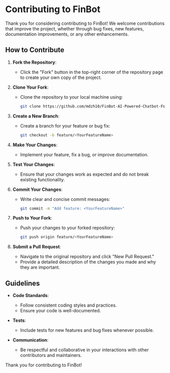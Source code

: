 # Contributing to FinBot

Thank you for considering contributing to FinBot! We welcome contributions that improve the project, whether through bug fixes, new features, documentation improvements, or any other enhancements.

## How to Contribute

1. **Fork the Repository**:
   - Click the "Fork" button in the top-right corner of the repository page to create your own copy of the project.

2. **Clone Your Fork**:
   - Clone the repository to your local machine using:
     ```bash
     git clone https://github.com/mdzh10/FinBot-AI-Powered-Chatbot-For-Personal-Finance-Management.git
     ```

3. **Create a New Branch**:
   - Create a branch for your feature or bug fix:
     ```bash
     git checkout -b feature/<YourFeatureName>
     ```

4. **Make Your Changes**:
   - Implement your feature, fix a bug, or improve documentation.

5. **Test Your Changes**:
   - Ensure that your changes work as expected and do not break existing functionality.

6. **Commit Your Changes**:
   - Write clear and concise commit messages:
     ```bash
     git commit -m "Add feature: <YourFeatureName>"
     ```

7. **Push to Your Fork**:
   - Push your changes to your forked repository:
     ```bash
     git push origin feature/<YourFeatureName>
     ```

8. **Submit a Pull Request**:
   - Navigate to the original repository and click "New Pull Request."
   - Provide a detailed description of the changes you made and why they are important.

## Guidelines

- **Code Standards**:
  - Follow consistent coding styles and practices.
  - Ensure your code is well-documented.

- **Tests**:
  - Include tests for new features and bug fixes whenever possible.

- **Communication**:
  - Be respectful and collaborative in your interactions with other contributors and maintainers.

Thank you for contributing to FinBot!
